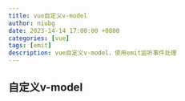 ```yaml
---
title: vue自定义v-model
author: niubg
date: 2023-14-14 17:00:00 +0800
categories: [vue]
tags: [emit]
description: vue自定义v-model，使用emit监听事件处理
---
```


## 自定义v-model

